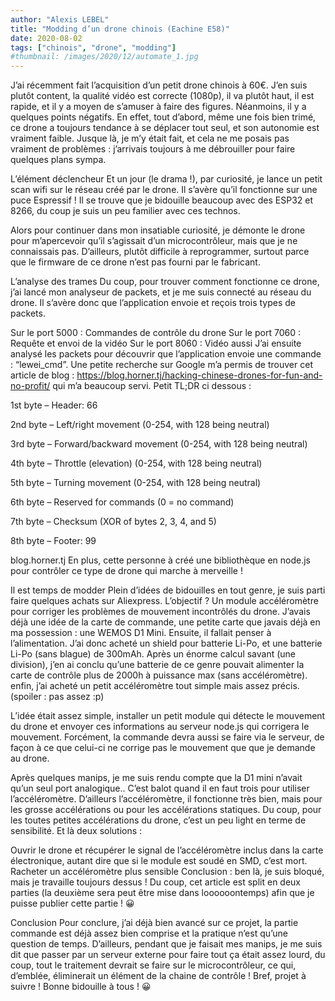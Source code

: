 ```yaml
---
author: "Alexis LEBEL"
title: "Modding d’un drone chinois (Eachine E58)"
date: 2020-08-02
tags: ["chinois", "drone", "modding"]
#thumbnail: /images/2020/12/automate_1.jpg
---
```


J’ai récemment fait l’acquisition d’un petit drone chinois à 60€. J’en suis plutôt content, la qualité vidéo est correcte (1080p), il va plutôt haut, il est rapide, et il y a moyen de s’amuser à faire des figures. Néanmoins, il y a quelques points négatifs. En effet, tout d’abord, même une fois bien trimé, ce drone a toujours tendance à se déplacer tout seul, et son autonomie est vraiment faible.
Jusque là, je m’y était fait, et cela ne me posais pas vraiment de problèmes : j’arrivais toujours à me débrouiller pour faire quelques plans sympa.

L’élément déclencheur
Et un jour (le drama !), par curiosité, je lance un petit scan wifi sur le réseau créé par le drone. Il s’avère qu’il fonctionne sur une puce Espressif ! Il se trouve que je bidouille beaucoup avec des ESP32 et 8266, du coup je suis un peu familier avec ces technos.

Alors pour continuer dans mon insatiable curiosité, je démonte le drone pour m’apercevoir qu’il s’agissait d’un microcontrôleur, mais que je ne connaissais pas. D’ailleurs, plutôt difficile à reprogrammer, surtout parce que le firmware de ce drone n’est pas fourni par le fabricant.

L’analyse des trames
Du coup, pour trouver comment fonctionne ce drone, j’ai lancé mon analyseur de packets, et je me suis connecté au réseau du drone. Il s’avère donc que l’application envoie et reçois trois types de packets.

Sur le port 5000 : Commandes de contrôle du drone
Sur le port 7060 : Requête et envoi de la vidéo
Sur le port 8060 : Vidéo aussi
J’ai ensuite analysé les packets pour découvrir que l’application envoie une commande : “lewei_cmd”. Une petite recherche sur Google m’a permis de trouver cet article de blog : https://blog.horner.tj/hacking-chinese-drones-for-fun-and-no-profit/ qui m’a beaucoup servi. Petit TL;DR ci dessous :

1st byte – Header: 66

2nd byte – Left/right movement (0-254, with 128 being neutral)

3rd byte – Forward/backward movement (0-254, with 128 being neutral)

4th byte – Throttle (elevation) (0-254, with 128 being neutral)

5th byte – Turning movement (0-254, with 128 being neutral)

6th byte – Reserved for commands (0 = no command)

7th byte – Checksum (XOR of bytes 2, 3, 4, and 5)

8th byte – Footer: 99

blog.horner.tj
En plus, cette personne à créé une bibliothèque en node.js pour contrôler ce type de drone qui marche à merveille !

Il est temps de modder
Plein d’idées de bidouilles en tout genre, je suis parti faire quelques achats sur Aliexpress. L’objectif ? Un module accéléromètre pour corriger les problèmes de mouvement incontrôlés du drone. J’avais déjà une idée de la carte de commande, une petite carte que javais déjà en ma possession : une WEMOS D1 Mini. Ensuite, il fallait penser à l’alimentation. J’ai donc acheté un shield pour batterie Li-Po, et une batterie Li-Po (sans blague) de 300mAh. Après un énorme calcul savant (une division), j’en ai conclu qu’une batterie de ce genre pouvait alimenter la carte de contrôle plus de 2000h à puissance max (sans accéléromètre). enfin, j’ai acheté un petit accéléromètre tout simple mais assez précis. (spoiler : pas assez :p)

L’idée était assez simple, installer un petit module qui détecte le mouvement du drone et envoyer ces informations au serveur node.js qui corrigera le mouvement. Forcément, la commande devra aussi se faire via le serveur, de façon à ce que celui-ci ne corrige pas le mouvement que que je demande au drone.

Après quelques manips, je me suis rendu compte que la D1 mini n’avait qu’un seul port analogique.. C’est balot quand il en faut trois pour utiliser l’accéléromètre. D’ailleurs l’accéléromètre, il fonctionne très bien, mais pour les grosse accélérations ou pour les accélérations statiques. Du coup, pour les toutes petites accélérations du drone, c’est un peu light en terme de sensibilité. Et là deux solutions :

Ouvrir le drone et récupérer le signal de l’accéléromètre inclus dans la carte électronique, autant dire que si le module est soudé en SMD, c’est mort.
Racheter un accéléromètre plus sensible
Conclusion : ben là, je suis bloqué, mais je travaille toujours dessus ! Du coup, cet article est split en deux parties (la deuxième sera peut être mise dans loooooontemps) afin que je puisse publier cette partie ! 😀

Conclusion
Pour conclure, j’ai déjà bien avancé sur ce projet, la partie commande est déjà assez bien comprise et la pratique n’est qu’une question de temps. D’ailleurs, pendant que je faisait mes manips, je me suis dit que passer par un serveur externe pour faire tout ça était assez lourd, du coup, tout le traitement devrait se faire sur le microcontrôleur, ce qui, d’emblée, éliminerait un élément de la chaine de contrôle ! Bref, projet à suivre ! Bonne bidouille à tous ! 😀